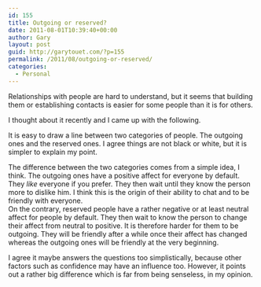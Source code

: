 ```yaml
---
id: 155
title: Outgoing or reserved?
date: 2011-08-01T10:39:40+00:00
author: Gary
layout: post
guid: http://garytouet.com/?p=155
permalink: /2011/08/outgoing-or-reserved/
categories:
  - Personal
---
```

Relationships with people are hard to understand, but it seems that building them or establishing contacts is easier for some people than it is for others.

I thought about it recently and I came up with the following.

It is easy to draw a line between two categories of people. The outgoing ones and the reserved ones. I agree things are not black or white, but it is simpler to explain my point.

The difference between the two categories comes from a simple idea, I think. The outgoing ones have a positive affect for everyone by default. They <em>like</em> everyone if you prefer. They then wait until they know the person more to dislike him. I think this is the origin of their ability to chat and to be friendly with everyone.
<br />On the contrary, reserved people have a rather negative or at least neutral affect for people by default. They then wait to know the person to change their affect from neutral to positive. It is therefore harder for them to be outgoing. They will be friendly after a while once their affect has changed whereas the outgoing ones will be friendly at the very beginning.

I agree it maybe answers the questions too simplistically, because other factors such as confidence may have an influence too. However, it points out a rather big difference which is far from being senseless, in my opinion.
